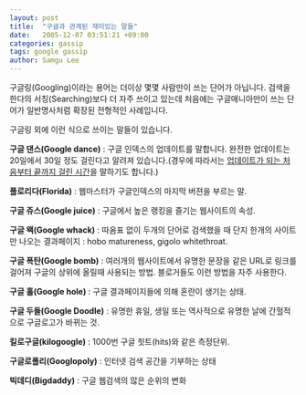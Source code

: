 ```yaml
---
layout: post
title:  "구글과 관계된 재미있는 말들"
date:   2005-12-07 03:51:21 +09:00
categories: gassip
tags: google gassip
author: Samgu Lee
---
```

구글링(Googling)이라는 용어는 더이상 몇몇 사람만이 쓰는 단어가 아닙니다. 검색을 한다의 서칭(Searching)보다 더 자주 쓰이고 있는데 처음에는 구글매니아만이 쓰는 단어가 일반명사처럼 확장된 전형적인 사례입니다.

구글링 외에 이런 식으로 쓰이는 말들이 있습니다.

**구글 댄스(Google dance)**
: 구글 인덱스의 업데이트를 말합니다. 완전한 업데이트는 20일에서 30일 정도 걸린다고 알려져 있습니다.(경우에 따라서는 [업데이트가 되는 처음부터 끝까지 걸린 시간](http://google.blogspace.com/archives/000327)을 말하기도 합니다.)

**플로리다(Florida)** : 웹마스터가 구글인덱스의 마지막 버젼을 부르는 말.

**구글 쥬스(Google juice)** : 구글에서 높은 랭킹을 즐기는 웹사이트의 속성.

**구글 왝(Google whack)** : 따옴표 없이 두개의 단어로 검색했을 때 단지 한개의 사이트만 나오는 결과페이지 : hobo matureness, gigolo whitethroat.

**구글 폭탄(Google bomb)** : 여러개의 웹사이트에서 유명한 문장을 같은 URL로 링크를 걸어져 구글의 상위에 올릴때 사용되는 방법. 블로거들도 이런 방법을 자주 사용한다.

**구글 홀(Google hole)** : 구글 결과페이지들에 의해 혼란이 생기는 상태.

**구글 두들(Google Doodle)** : 유명한 휴일, 생일 또는 역사적으로 유명한 날에 간헐적으로 구글로고가 바뀌는 것. 

**킬로구글(kilogoogle)** : 1000번 구글 힛트(hits)와 같은 측정단위.

**구글로폴리(Googlopoly)** : 인터넷 검색 공간을 기부하는 상태

**빅데디(Bigdaddy)** : 구글 웹검색의 많은 순위의 변화
